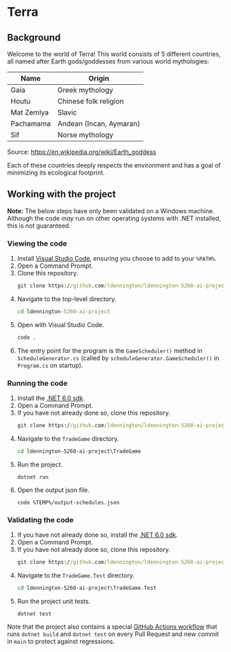 # Terra

## Background

Welcome to the world of Terra! This world consists of 5 different countries, all named after Earth gods/goddesses from various world mythologies:

| Name       | Origin                  |
|------------|-------------------------|
| Gaia       | Greek mythology         |
| Houtu      | Chinese folk religion   |
| Mat Zemlya | Slavic                  |
| Pachamama  | Andean (Incan, Aymaran) |
| Sif        | Norse mythology         |

Source: https://en.wikipedia.org/wiki/Earth_goddess

Each of these countries deeply respects the environment and has a goal of minimizing its ecological footprint.

## Working with the project

__Note:__ The below steps have only been validated on a Windows machine. Although the code _may_ run on other operating systems with .NET installed, this is not guaranteed.

### Viewing the code

1. Install [Visual Studio Code](https://code.visualstudio.com/download), ensuring you choose to add to your `%PATH%`.
0. Open a Command Prompt.
0. Clone this repository.
    ```cmd
    git clone https://github.com/ldennington/ldennington-5260-ai-project.git
    ```
0. Navigate to the top-level directory.
    ```cmd
    cd ldennington-5260-ai-project
    ```
0. Open with Visual Studio Code.
    ```cmd
    code .
    ```
0. The entry point for the program is the `GameScheduler()` method in `ScheduleGenerator.cs` (called by `scheduleGenerator.GameScheduler()` in `Program.cs` on startup).

### Running the code

1. Install the [.NET 6.0 sdk](https://dotnet.microsoft.com/en-us/download/dotnet/thank-you/sdk-6.0.201-windows-x64-installer).
0. Open a Command Prompt.
0. If you have not already done so, clone this repository.
    ```cmd
    git clone https://github.com/ldennington/ldennington-5260-ai-project.git
    ```
0. Navigate to the `TradeGame` directory.
    ```cmd
    cd ldennington-5260-ai-project\TradeGame
    ```
0.  Run the project.
    ```
    dotnet run
    ```
0.  Open the output json file.
    ```
    code %TEMP%/output-schedules.json
    ```

### Validating the code
1. If you have not already done so, install the [.NET 6.0 sdk](https://dotnet.microsoft.com/en-us/download/dotnet/thank-you/sdk-6.0.201-windows-x64-installer).
0. Open a Command Prompt.
0. If you have not already done so, clone this repository.
    ```cmd
    git clone https://github.com/ldennington/ldennington-5260-ai-project.git
    ```
0. Navigate to the `TradeGame.Test` directory.
    ```cmd
    cd ldennington-5260-ai-project\TradeGame.Test
    ```
0. Run the project unit tests.
    ```
    dotnet test
    ```

Note that the project also contains a special [GitHub Actions workflow](.github/workflows/ci.yml) that runs `dotnet build` and `dotnet test` on every Pull Request and new commit in `main` to protect against regressions.
